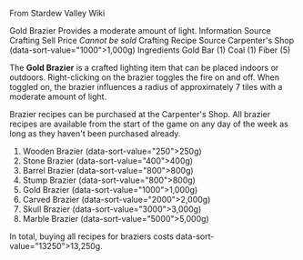 From Stardew Valley Wiki

Gold Brazier Provides a moderate amount of light. Information Source Crafting Sell Price *Cannot be sold* Crafting Recipe Source Carpenter's Shop  
(data-sort-value="1000"&gt;1,000g) Ingredients Gold Bar (1) Coal (1) Fiber (5)

The **Gold Brazier** is a crafted lighting item that can be placed indoors or outdoors. Right-clicking on the brazier toggles the fire on and off. When toggled on, the brazier influences a radius of approximately 7 tiles with a moderate amount of light.

Brazier recipes can be purchased at the Carpenter's Shop. All brazier recipes are available from the start of the game on any day of the week as long as they haven't been purchased already.

1. Wooden Brazier (data-sort-value="250"&gt;250g)
2. Stone Brazier (data-sort-value="400"&gt;400g)
3. Barrel Brazier (data-sort-value="800"&gt;800g)
4. Stump Brazier (data-sort-value="800"&gt;800g)
5. Gold Brazier (data-sort-value="1000"&gt;1,000g)
6. Carved Brazier (data-sort-value="2000"&gt;2,000g)
7. Skull Brazier (data-sort-value="3000"&gt;3,000g)
8. Marble Brazier (data-sort-value="5000"&gt;5,000g)

In total, buying all recipes for braziers costs data-sort-value="13250"&gt;13,250g.